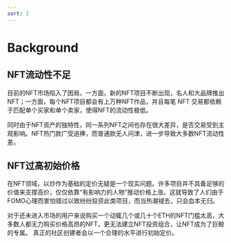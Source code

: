 ```yaml
---
sort: 2
---
```


# Background

## NFT流动性不足

目前的NFT市场陷入了困局，一方面，新的NFT项目不断出现，名人和大品牌推出NFT；一方面，每个NFT项目都会有上万种NFT作品，并且每笔 NFT 交易都依赖于匹配单个买家和单个卖家，使得NFT的流动性极低。

同时由于NFT资产的独特性，同一系列NFT之间也存在很大差异，是否交易受到主观影响。NFT热门款广受追捧，而普通款无人问津，进一步导致大多数NFT流动性差。


## NFT过高初始价格

在NFT领域，以炒作为基础的定价无疑是一个现实问题。许多项目并不具备足够的价值来支撑高价，仅仅依靠“有影响力的人物”推动价格上涨。这就导致了人们由于FOMO心理而害怕错过以致纷纷投资此类项目，而当热潮褪去，只会血本无归。

对于还未进入市场的用户来说购买一个动辄几个或几十个ETH的NFT门槛太高，大多数人都无力购买价格高昂的NFT，更无法建立NFT投资组合，让NFT成为了巨鲸的专属。
真正的社区创建者会以一个合理的水平进行初始定价。
